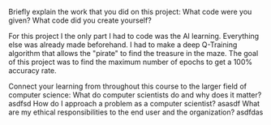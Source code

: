 Briefly explain the work that you did on this project: What code were you given? What code did you create yourself?
    
 For this project I the only part I had to code was the AI learning. Everything else was already made beforehand. I had to make a deep Q-Training algorithm that allows the "pirate" to find the treasure in the maze. The goal of this project was to find the maximum number of epochs to get a 100% accuracy rate.
   
Connect your learning from throughout this course to the larger field of computer science:
     What do computer scientists do and why does it matter?
         asdfsd
     How do I approach a problem as a computer scientist?
         asasdf
     What are my ethical responsibilities to the end user and the organization?
         asdfdas
